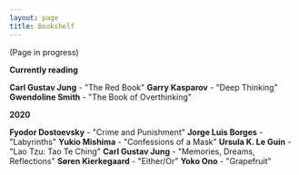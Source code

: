 ```yaml
---
layout: page
title: Bookshelf
---
```


(Page in progress)

**Currently reading**

**Carl Gustav Jung** - "The Red Book"
**Garry Kasparov** - "Deep Thinking"
**Gwendoline Smith** - "The Book of Overthinking"

**2020**

**Fyodor Dostoevsky** - "Crime and Punishment"
**Jorge Luis Borges** - "Labyrinths"
**Yukio Mishima** - "Confessions of a Mask"
**Ursula K. Le Guin** - "Lao Tzu: Tao Te Ching"
**Carl Gustav Jung** - "Memories, Dreams, Reflections"
**Søren Kierkegaard** - "Either/Or"
**Yoko Ono** - "Grapefruit"
